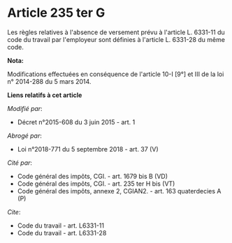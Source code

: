 # Article 235 ter G

Les règles relatives à l'absence de versement prévu à l'article L. 6331-11 du code du travail par l'employeur sont définies à
l'article L. 6331-28 du même code.

**Nota:**

Modifications effectuées en conséquence de l'article 10-I [9°] et III de la loi n° 2014-288 du 5 mars 2014.

**Liens relatifs à cet article**

_Modifié par_:

  - Décret n°2015-608 du 3 juin 2015 - art. 1

_Abrogé par_:

  - Loi n°2018-771 du 5 septembre 2018 - art. 37 (V)

_Cité par_:

  - Code général des impôts, CGI. - art. 1679 bis B (VD)
  - Code général des impôts, CGI. - art. 235 ter H bis (VT)
  - Code général des impôts, annexe 2, CGIAN2. - art. 163 quaterdecies A (P)

_Cite_:

  - Code du travail - art. L6331-11
  - Code du travail - art. L6331-28

